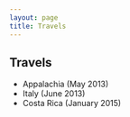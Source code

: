 ```yaml
---
layout: page
title: Travels
---
```


## Travels

* Appalachia (May 2013)
* Italy (June 2013)
* Costa Rica (January 2015)
